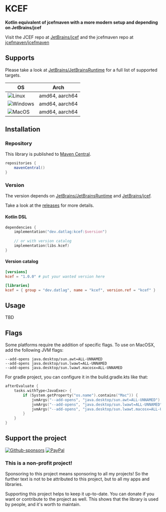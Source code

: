# KCEF

**Kotlin equivalent of jcefmaven with a more modern setup and depending on JetBrains/jcef**

Visit the JCEF repo at [JetBrains/jcef](https://github.com/JetBrains/jcef) and the jcefmaven repo at [jcefmaven/jcefmaven](https://github.com/jcefmaven/jcefmaven/)

## Supports

Please take a look at [JetBrains/JetBrainsRuntime](https://github.com/JetBrains/JetBrainsRuntime/releases) for a full list of supported targets.

| OS | Arch |
|----|------|
|![Linux](https://cdn.simpleicons.org/linux/000/fff)    | amd64, aarch64 |
|![Windows](https://cdn.simpleicons.org/windows/000/fff)| amd64, aarch64 |
|![MacOS](https://cdn.simpleicons.org/macos/000/fff)    | amd64, aarch64 |

## Installation

### Repository

This library is published to [Maven Central](https://mvnrepository.com/artifact/dev.datlag/kcef).

```gradle
repositories {
    mavenCentral()
}
```

### Version

The version depends on [JetBrains/JetBrainsRuntime](https://github.com/JetBrains/JetBrainsRuntime/releases) and [JetBrains/jcef](https://github.com/JetBrains/jcef).

Take a look at the [releases](https://github.com/DATL4G/KCEF/releases) for more details.

#### Kotlin DSL

```kotlin
dependencies {
    implementation("dev.datlag:kcef:$version")
    
    // or with version catalog
    implementation(libs.kcef)
}
```

#### Version catalog

```toml
[versions]
kcef = "1.0.0" # put your wanted version here

[libraries]
kcef = { group = "dev.datlag", name = "kcef", version.ref = "kcef" }
```

## Usage

TBD

## Flags

Some platforms require the addition of specific flags. To use on MacOSX, add the following JVM flags:

```
--add-opens java.desktop/sun.awt=ALL-UNNAMED
--add-opens java.desktop/sun.lwawt=ALL-UNNAMED
--add-opens java.desktop/sun.lwawt.macosx=ALL-UNNAMED
```

For gradle project, you can configure it in the build.gradle.kts like that:

```kotlin
afterEvaluate {
    tasks.withType<JavaExec> {
        if (System.getProperty("os.name").contains("Mac")) {
            jvmArgs("--add-opens", "java.desktop/sun.awt=ALL-UNNAMED")
            jvmArgs("--add-opens", "java.desktop/sun.lwawt=ALL-UNNAMED")
            jvmArgs("--add-opens", "java.desktop/sun.lwawt.macosx=ALL-UNNAMED")
        }
    }
}
```

## Support the project

[![Github-sponsors](https://img.shields.io/badge/sponsor-30363D?style=for-the-badge&logo=GitHub-Sponsors&logoColor=#EA4AAA)](https://github.com/sponsors/DATL4G)
[![PayPal](https://img.shields.io/badge/PayPal-00457C?style=for-the-badge&logo=paypal&logoColor=white)](https://paypal.me/datlag)

### This is a non-profit project!

Sponsoring to this project means sponsoring to all my projects!
So the further text is not to be attributed to this project, but to all my apps and libraries.

Supporting this project helps to keep it up-to-date. You can donate if you want or contribute to the project as well.
This shows that the library is used by people, and it's worth to maintain.
